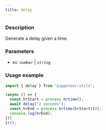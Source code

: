 ```yaml
---
title: delay
---
```


### Description

Generate a delay given a time.

### Parameters

- `ms`: `number` | `string`

### Usage example

```js
import { delay } from "puppeteer-utilz";

(async () => {
  const hrStart = process.hrtime();
  await delay("2 seconds");
  const hrEnd = process.hrtime(hrStart)[0];
  console.log(hrEnd);
})(
})();
```
